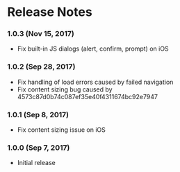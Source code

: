 <!--
#
# Licensed to the Apache Software Foundation (ASF) under one
# or more contributor license agreements.  See the NOTICE file
# distributed with this work for additional information
# regarding copyright ownership.  The ASF licenses this file
# to you under the Apache License, Version 2.0 (the
# "License"); you may not use this file except in compliance
# with the License.  You may obtain a copy of the License at
# 
# http://www.apache.org/licenses/LICENSE-2.0
# 
# Unless required by applicable law or agreed to in writing,
# software distributed under the License is distributed on an
# "AS IS" BASIS, WITHOUT WARRANTIES OR CONDITIONS OF ANY
#  KIND, either express or implied.  See the License for the
# specific language governing permissions and limitations
# under the License.
#
-->
# Release Notes

### 1.0.3 (Nov 15, 2017)
* Fix built-in JS dialogs (alert, confirm, prompt) on iOS

### 1.0.2 (Sep 28, 2017)
* Fix handling of load errors caused by failed navigation
* Fix content sizing bug caused by 4573c87d0b74c087ef35e40f4311674bc92e7947

### 1.0.1 (Sep 8, 2017)
* Fix content sizing issue on iOS

### 1.0.0 (Sep 7, 2017)
* Initial release